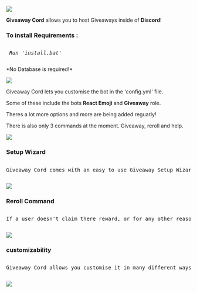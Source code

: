![](https://cdn.discordapp.com/attachments/845762704907960323/845824626512756736/MODERN_LEVELS_9.png)
<p><b>Giveaway Cord</b> allows you to host Giveaways inside of <b>Discord</b>! </p>
<h3>To install <b>Requirements :</b></h3> 
	 <pre><p> <i>Run 'install.bat'</i></p></pre>
<p> *No Database is required!* </p>
	
![](https://cdn.discordapp.com/attachments/845762704907960323/845824836294279168/MODERN_LEVELS_10.png)
<p> Giveaway Cord lets you customise the bot in the 'config.yml' file. </p
<p> Some of these include the bots <b>React Emoji</b> and <b>Giveaway</b> role.</p>
<p> Theres a lot more options and more are being added reguarly! </p>
<p> There is also only 3 commands at the moment. Giveaway, reroll and help.

![](https://cdn.discordapp.com/attachments/845762704907960323/845824942825930752/MODERN_LEVELS_11.png)
<h3>Setup Wizard</h3> 
	 <pre><p>Giveaway Cord comes with an easy to use Giveaway Setup Wizard</p></pre>
	 
![](https://cdn.discordapp.com/attachments/845762704907960323/845825393676124210/unknown.png)

<h3>Reroll Command</h3> 
	 <pre><p>If a user doesn't claim there reward, or for any other reason, you can reroll the winner.</p></pre>
	 
![](https://cdn.discordapp.com/attachments/845772732582330368/845825884225404948/unknown.png)

<h3>customizability</h3> 
	 <pre><p>Giveaway Cord allows you customise it in many different ways.</p></pre>
	 
![](https://cdn.discordapp.com/attachments/809363133713874944/811192075659640873/unknown.png)



